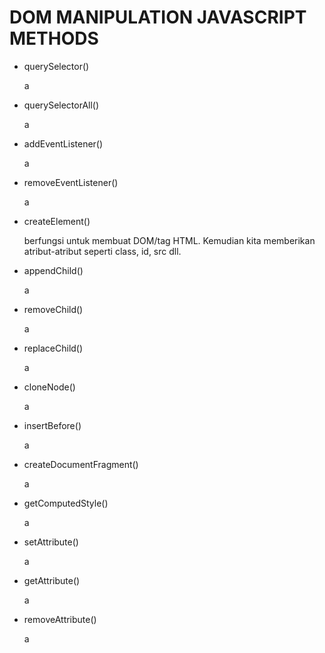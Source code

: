 <h1>DOM MANIPULATION JAVASCRIPT METHODS</h1>
<ul>
    <li>querySelector()</li>
    <p>a</p>
    <li>querySelectorAll()</li>
    <p>a</p>
    <li>addEventListener()</li>
    <p>a</p>
    <li>removeEventListener()</li>
    <p>a</p>
    <li>createElement()</li>
    <p>berfungsi untuk membuat DOM/tag HTML. Kemudian kita memberikan atribut-atribut seperti class, id, src dll.</p>
    <li>appendChild()</li>
    <p>a</p>
    <li>removeChild()</li>
    <p>a</p>
    <li>replaceChild()</li>
    <p>a</p>
    <li>cloneNode()</li>
    <p>a</p>
    <li>insertBefore()</li>
    <p>a</p>
    <li>createDocumentFragment()</li>
    <p>a</p>
    <li>getComputedStyle()</li>
    <p>a</p>
    <li>setAttribute()</li>
    <p>a</p>
    <li>getAttribute()</li>
    <p>a</p>
    <li>removeAttribute()</li>
    <p>a</p>
</ul>